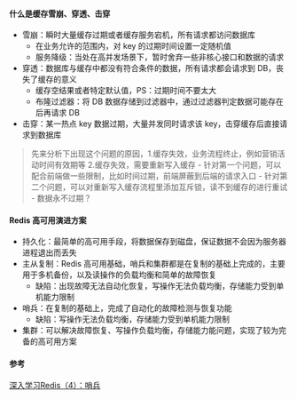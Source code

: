 #### 什么是缓存雪崩、穿透、击穿

 - 雪崩：瞬时大量缓存过期或者缓存服务宕机，所有请求都访问数据库
    - 在业务允许的范围内，对 key 的过期时间设置一定随机值
    - 服务降级：当处在高并发场景下，暂时舍弃一些非核心接口和数据的请求
 - 穿透：数据库与缓存中都没有符合条件的数据，所有请求都会请求到 DB，丧失了缓存的意义
    - 缓存空结果或者特定默认值，PS：过期时间不要太大
    - 布隆过滤器：将 DB 数据存储到过滤器中，通过过滤器判定数据可能存在后再请求 DB
 - 击穿：某一热点 key 数据过期，大量并发同时请求该 key，击穿缓存后直接请求到数据库
 > 先来分析下出现这个问题的原因，1.缓存失效，业务流程终止，例如营销活动时间有效期等 2.缓存失效，需要重新写入缓存
    - 针对第一个问题，可以配合前端做一些限制，比如时间过期，前端屏蔽到后端的请求入口
    - 针对第二个问题，可以对重新写入缓存流程里添加互斥锁，读不到缓存的进行重试
    - 数据永不过期？

#### Redis 高可用演进方案

 - 持久化：最简单的高可用手段，将数据保存到磁盘，保证数据不会因为服务器进程退出而丢失
 - 主从复制：Redis 高可用基础，哨兵和集群都是在复制的基础上完成的，主要用于多机备份，以及读操作的负载均衡和简单的故障恢复
    - 缺陷：出现故障无法自动化恢复，写操作无法负载均衡，存储能力受到单机能力限制
 - 哨兵：在复制的基础上，完成了自动化的故障检测与恢复功能
    - 缺陷：写操作无法负载均衡，存储能力受到单机能力限制
 - 集群：可以解决故障恢复、写操作负载均衡，存储能力能问题，实现了较为完备的高可用方案

#### 参考

[深入学习Redis（4）：哨兵](https://www.cnblogs.com/kismetv/p/9609938.html)